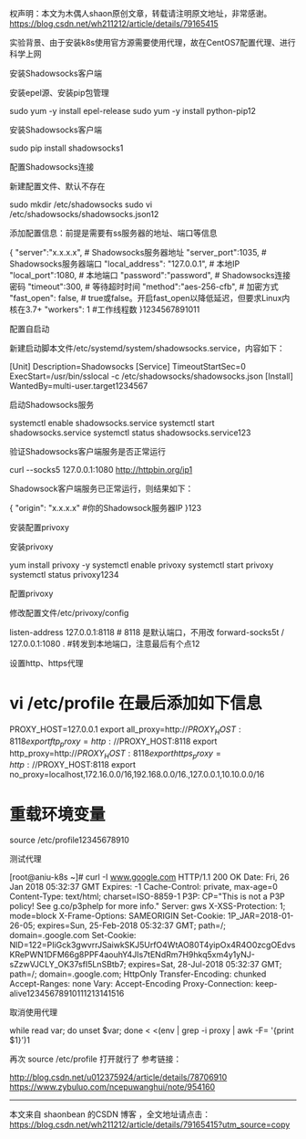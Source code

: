 权声明：本文为木偶人shaon原创文章，转载请注明原文地址，非常感谢。                 https://blog.csdn.net/wh211212/article/details/79165415             
                                            
                            
                            
                            
  实验背景、由于安装k8s使用官方源需要使用代理，故在CentOS7配置代理、进行科学上网




安装Shadowsocks客户端


安装epel源、安装pip包管理




sudo yum -y install epel-release
sudo yum -y install python-pip12


安装Shadowsocks客户端




sudo pip install shadowsocks1



配置Shadowsocks连接


新建配置文件、默认不存在




sudo mkdir /etc/shadowsocks
sudo vi /etc/shadowsocks/shadowsocks.json12


添加配置信息：前提是需要有ss服务器的地址、端口等信息




{
    "server":"x.x.x.x",  # Shadowsocks服务器地址
    "server_port":1035,  # Shadowsocks服务器端口
    "local_address": "127.0.0.1", # 本地IP
    "local_port":1080,  # 本地端口
    "password":"password", # Shadowsocks连接密码
    "timeout":300,  # 等待超时时间
    "method":"aes-256-cfb",  # 加密方式
    "fast_open": false,  # true或false。开启fast_open以降低延迟，但要求Linux内核在3.7+
    "workers": 1  #工作线程数 
}1234567891011


配置自启动 



  新建启动脚本文件/etc/systemd/system/shadowsocks.service，内容如下：
  
  


[Unit]
Description=Shadowsocks
[Service]
TimeoutStartSec=0
ExecStart=/usr/bin/sslocal -c /etc/shadowsocks/shadowsocks.json
[Install]
WantedBy=multi-user.target1234567



启动Shadowsocks服务




systemctl enable shadowsocks.service
systemctl start shadowsocks.service
systemctl status shadowsocks.service123


验证Shadowsocks客户端服务是否正常运行




curl --socks5 127.0.0.1:1080 http://httpbin.org/ip1


Shadowsock客户端服务已正常运行，则结果如下：




{
  "origin": "x.x.x.x"       #你的Shadowsock服务器IP
}123



安装配置privoxy


安装privoxy




yum install privoxy -y
systemctl enable privoxy
systemctl start privoxy
systemctl status privoxy1234


配置privoxy



  修改配置文件/etc/privoxy/config




listen-address 127.0.0.1:8118 # 8118 是默认端口，不用改
forward-socks5t / 127.0.0.1:1080 . #转发到本地端口，注意最后有个点12


设置http、https代理




# vi /etc/profile 在最后添加如下信息
PROXY_HOST=127.0.0.1
export all_proxy=http://$PROXY_HOST:8118
export ftp_proxy=http://$PROXY_HOST:8118
export http_proxy=http://$PROXY_HOST:8118
export https_proxy=http://$PROXY_HOST:8118
export no_proxy=localhost,172.16.0.0/16,192.168.0.0/16.,127.0.0.1,10.10.0.0/16

# 重载环境变量
source /etc/profile12345678910


测试代理




[root@aniu-k8s ~]# curl -I www.google.com 
HTTP/1.1 200 OK
Date: Fri, 26 Jan 2018 05:32:37 GMT
Expires: -1
Cache-Control: private, max-age=0
Content-Type: text/html; charset=ISO-8859-1
P3P: CP="This is not a P3P policy! See g.co/p3phelp for more info."
Server: gws
X-XSS-Protection: 1; mode=block
X-Frame-Options: SAMEORIGIN
Set-Cookie: 1P_JAR=2018-01-26-05; expires=Sun, 25-Feb-2018 05:32:37 GMT; path=/; domain=.google.com
Set-Cookie: NID=122=PIiGck3gwvrrJSaiwkSKJ5UrfO4WtAO80T4yipOx4R4O0zcgOEdvsKRePWN1DFM66g8PPF4aouhY4JIs7tENdRm7H9hkq5xm4y1yNJ-sZzwVJCLY_OK37sfI5LnSBtb7; expires=Sat, 28-Jul-2018 05:32:37 GMT; path=/; domain=.google.com; HttpOnly
Transfer-Encoding: chunked
Accept-Ranges: none
Vary: Accept-Encoding
Proxy-Connection: keep-alive12345678910111213141516


取消使用代理




while read var; do unset $var; done < <(env | grep -i proxy | awk -F= '{print $1}')1


再次 source /etc/profile 打开就行了
参考链接：


http://blog.csdn.net/u012375924/article/details/78706910
https://www.zybuluo.com/ncepuwanghui/note/954160

---------------------

本文来自 shaonbean 的CSDN 博客 ，全文地址请点击：https://blog.csdn.net/wh211212/article/details/79165415?utm_source=copy 